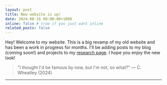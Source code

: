 ```yaml
---
layout: post
title: New website is up!
date: 2024-08-16 00:00:00+1000
inline: false # true if you just want inline
related_posts: false
---
```


Hey! Welcome to my website. This is a big revamp of my old website and has been a work in progress for months. I'll be adding posts to my blog (coming soon!) and projects to my [research page](/projects). I hope you enjoy the new look!

> "I thought I'd be famous by now, but I'm not, so what?"
> — C. Wheatley (2024)

---
